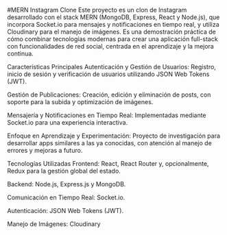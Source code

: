#MERN Instagram Clone
Este proyecto es un clon de Instagram desarrollado con el stack MERN (MongoDB, Express, React y Node.js),
que incorpora Socket.io para mensajes y notificaciones en tiempo real, y utiliza Cloudinary para el manejo de imágenes.
Es una demostración práctica de cómo combinar tecnologías modernas para crear una aplicación full-stack con funcionalidades de red social, 
centrada en el aprendizaje y la mejora continua.

Características Principales
Autenticación y Gestión de Usuarios:
Registro, inicio de sesión y verificación de usuarios utilizando JSON Web Tokens (JWT).

Gestión de Publicaciones:
Creación, edición y eliminación de posts, con soporte para la subida y optimización de imágenes.

Mensajería y Notificaciones en Tiempo Real:
Implementadas mediante Socket.io para una experiencia interactiva.

Enfoque en Aprendizaje y Experimentación:
Proyecto de investigación para desarrollar apps similares a las ya conocidas, con atención al manejo de errores y mejoras a futuro.

Tecnologías Utilizadas
Frontend:
React, React Router y, opcionalmente, Redux para la gestión global del estado.

Backend:
Node.js, Express.js y MongoDB.

Comunicación en Tiempo Real:
Socket.io.

Autenticación:
JSON Web Tokens (JWT).

Manejo de Imágenes:
Cloudinary


